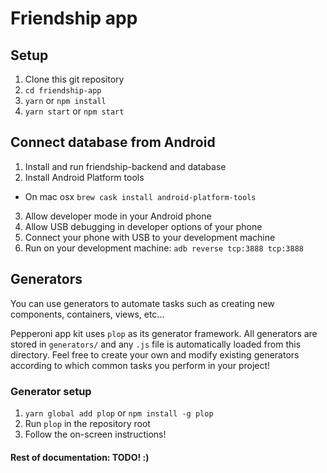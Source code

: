 Friendship app
===

Setup
-----

1. Clone this git repository
2. `cd friendship-app`
3. `yarn` or `npm install`
4. `yarn start` or `npm start`

Connect database from Android
-----------------------------

1. Install and run friendship-backend and database
2. Install Android Platform tools
  * On mac osx `brew cask install android-platform-tools`
3. Allow developer mode in your Android phone
4. Allow USB debugging in developer options of your phone
5. Connect your phone with USB to your development machine
6. Run on your development machine: `adb reverse tcp:3888 tcp:3888`

Generators
----------

You can use generators to automate tasks such as creating new components,
containers, views, etc...

Pepperoni app kit uses `plop` as its generator framework. All generators are
stored in `generators/` and any `.js` file is automatically loaded from this
directory. Feel free to create your own and modify existing generators
according to which common tasks you perform in your project!

### Generator setup

1. `yarn global add plop` or `npm install -g plop`
2. Run `plop` in the repository root
3. Follow the on-screen instructions!


#### Rest of documentation: TODO! :)

